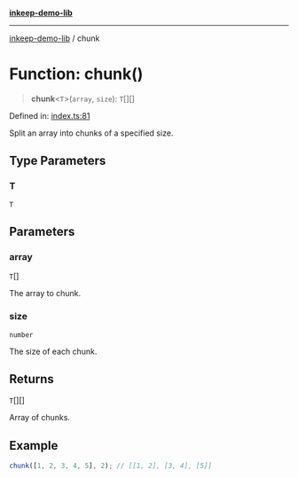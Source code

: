 [**inkeep-demo-lib**](../README.md)

***

[inkeep-demo-lib](../globals.md) / chunk

# Function: chunk()

> **chunk**\<`T`\>(`array`, `size`): `T`[][]

Defined in: [index.ts:81](https://github.com/araujota/inkeep-demo-lib/blob/8045ed22acf532ebed8d31418c5f9a18d1adef5d/src/index.ts#L81)

Split an array into chunks of a specified size.

## Type Parameters

### T

`T`

## Parameters

### array

`T`[]

The array to chunk.

### size

`number`

The size of each chunk.

## Returns

`T`[][]

Array of chunks.

## Example

```ts
chunk([1, 2, 3, 4, 5], 2); // [[1, 2], [3, 4], [5]]
```
